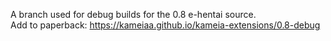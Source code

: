 A branch used for debug builds for the 0.8 e-hentai source.<br />
Add to paperback: https://kameiaa.github.io/kameia-extensions/0.8-debug